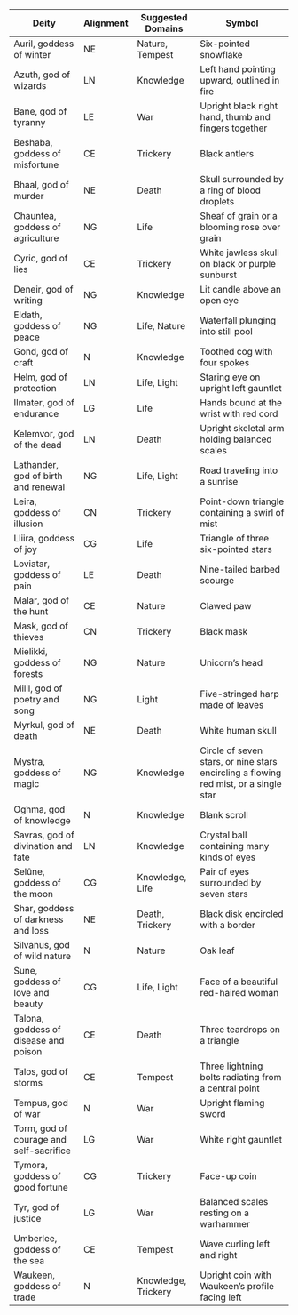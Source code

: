 |Deity|Alignment|Suggested Domains|Symbol|
|---|---|---|---|
|Auril, goddess of winter|NE|Nature, Tempest|Six-pointed snowflake|
|Azuth, god of wizards|LN|Knowledge|Left hand pointing upward, outlined in fire|
|Bane, god of tyranny|LE|War|Upright black right hand, thumb and fingers together|
|Beshaba, goddess of misfortune|CE|Trickery|Black antlers|
|Bhaal, god of murder|NE|Death|Skull surrounded by a ring of blood droplets|
|Chauntea, goddess of agriculture|NG|Life|Sheaf of grain or a blooming rose over grain|
|Cyric, god of lies|CE|Trickery|White jawless skull on black or purple sunburst|
|Deneir, god of writing|NG|Knowledge|Lit candle above an open eye|
|Eldath, goddess of peace|NG|Life, Nature|Waterfall plunging into still pool|
|Gond, god of craft|N|Knowledge|Toothed cog with four spokes|
|Helm, god of protection|LN|Life, Light|Staring eye on upright left gauntlet|
|Ilmater, god of endurance|LG|Life|Hands bound at the wrist with red cord|
|Kelemvor, god of the dead|LN|Death|Upright skeletal arm holding balanced scales|
|Lathander, god of birth and renewal|NG|Life, Light|Road traveling into a sunrise|
|Leira, goddess of illusion|CN|Trickery|Point-down triangle containing a swirl of mist|
|Lliira, goddess of joy|CG|Life|Triangle of three six-pointed stars|
|Loviatar, goddess of pain|LE|Death|Nine-tailed barbed scourge|
|Malar, god of the hunt|CE|Nature|Clawed paw|
|Mask, god of thieves|CN|Trickery|Black mask|
|Mielikki, goddess of forests|NG|Nature|Unicorn’s head|
|Milil, god of poetry and song|NG|Light|Five-stringed harp made of leaves|
|Myrkul, god of death|NE|Death|White human skull|
|Mystra, goddess of magic|NG|Knowledge|Circle of seven stars, or nine stars encircling a flowing red mist, or a single star|
|Oghma, god of knowledge|N|Knowledge|Blank scroll|
|Savras, god of divination and fate|LN|Knowledge|Crystal ball containing many kinds of eyes|
|Selûne, goddess of the moon|CG|Knowledge, Life|Pair of eyes surrounded by seven stars|
|Shar, goddess of darkness and loss|NE|Death, Trickery|Black disk encircled with a border|
|Silvanus, god of wild nature|N|Nature|Oak leaf|
|Sune, goddess of love and beauty|CG|Life, Light|Face of a beautiful red-haired woman|
|Talona, goddess of disease and poison|CE|Death|Three teardrops on a triangle|
|Talos, god of storms|CE|Tempest|Three lightning bolts radiating from a central point|
|Tempus, god of war|N|War|Upright flaming sword|
|Torm, god of courage and self-sacrifice|LG|War|White right gauntlet|
|Tymora, goddess of good fortune|CG|Trickery|Face-up coin|
|Tyr, god of justice|LG|War|Balanced scales resting on a warhammer|
|Umberlee, goddess of the sea|CE|Tempest|Wave curling left and right|
|Waukeen, goddess of trade|N|Knowledge, Trickery|Upright coin with Waukeen’s profile facing left|